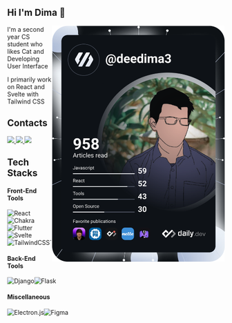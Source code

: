## Hi I'm Dima 👋
<div align="left">
<a href="https://app.daily.dev/DailyDevTips"><img src="https://github.com/deedima3/deedima3/blob/main/devcard.svg" width="400" alt="Deedima's DevCard" align="right"/></a>
<p>I'm a second year CS student who likes Cat and Developing User Interface</p>
<p>I primarily work on React and Svelte with Tailwind CSS</p>
</div>

## Contacts
<a href="https://wa.link/1u6yzh">
	<img src="https://img.shields.io/badge/WhatsApp-25D366?style=for-the-badge&logo=whatsapp&logoColor=white"/>
<a>
<a href="https://www.linkedin.com/in/gede-sudimahendra-81a459201/">
	<img src="https://img.shields.io/badge/linkedin-%230077B5.svg?style=for-the-badge&logo=linkedin&logoColor=white"/>
<a>
<a href="https://www.instagram.com/deedima3/">
	<img src="https://img.shields.io/badge/@deedima3-%23E4405F.svg?style=for-the-badge&logo=Instagram&logoColor=white"/>
<a>



## Tech Stacks
#### Front-End Tools

![React](https://img.shields.io/badge/react-%2320232a.svg?style=for-the-badge&logo=react&logoColor=%2361DAFB)![Chakra](https://img.shields.io/badge/chakra-%234ED1C5.svg?style=for-the-badge&logo=chakraui&logoColor=white)![Flutter](https://img.shields.io/badge/Flutter-%2302569B.svg?style=for-the-badge&logo=Flutter&logoColor=white)![Svelte](https://img.shields.io/badge/svelte-%23f1413d.svg?style=for-the-badge&logo=svelte&logoColor=white)![TailwindCSS](https://img.shields.io/badge/tailwindcss-%2338B2AC.svg?style=for-the-badge&logo=tailwind-css&logoColor=white)`
#### Back-End Tools
![Django](https://img.shields.io/badge/django-%23092E20.svg?style=for-the-badge&logo=django&logoColor=white)![Flask](https://img.shields.io/badge/flask-%23000.svg?style=for-the-badge&logo=flask&logoColor=white)
#### Miscellaneous
![Electron.js](https://img.shields.io/badge/Electron-191970?style=for-the-badge&logo=Electron&logoColor=white)![Figma](https://img.shields.io/badge/figma-%23F24E1E.svg?style=for-the-badge&logo=figma&logoColor=white)
